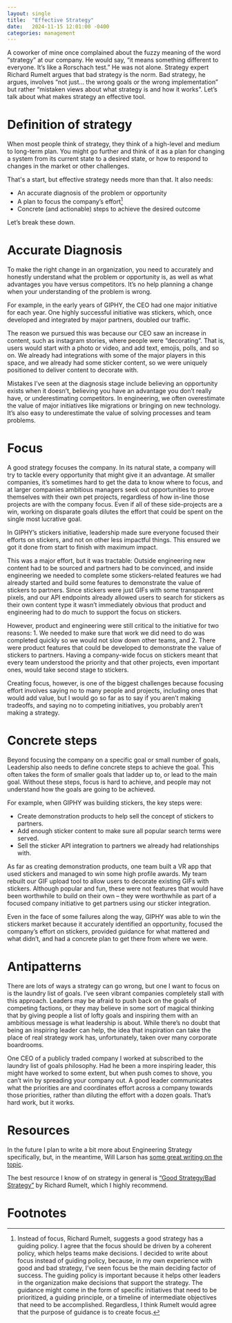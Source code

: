 ```yaml
---
layout: single
title:  "Effective Strategy"
date:   2024-11-15 12:01:00 -0400
categories: management
---
```


A coworker of mine once complained about the fuzzy meaning of the word “strategy” at our company. He would say, “it means something different to everyone. It’s like a Rorschach test.” He was not alone. Strategy expert Richard Rumelt argues that bad strategy is the norm. Bad strategy, he argues, involves “not just… the wrong goals or the wrong implementation” but rather “mistaken views about what strategy is and how it works”. Let’s talk about what makes strategy an effective tool.

# Definition of strategy

When most people think of strategy, they think of a high-level and medium to long-term plan. You might go further and think of it as a plan for changing a system from its current state to a desired state, or how to respond to changes in the market or other challenges.

That's a start, but effective strategy needs more than that. It also needs:

* An accurate diagnosis of the problem or opportunity
* A plan to focus the company’s effort[^focus-v-guiding]
* Concrete (and actionable) steps to achieve the desired outcome

Let’s break these down.

# Accurate Diagnosis

To make the right change in an organization, you need to accurately and honestly understand what the problem or opportunity is, as well as what advantages you have versus competitors. It’s no help planning a change when your understanding of the problem is wrong.

For example, in the early years of GIPHY, the CEO had one major initiative for each year. One highly successful initiative was stickers, which, once developed and integrated by major partners, doubled our traffic.

The reason we pursued this was because our CEO saw an increase in content, such as instagram stories, where people were “decorating”. That is, users would start with a photo or video, and add text, emojis, polls, and so on. We already had integrations with some of the major players in this space, and we already had some sticker content, so we were uniquely positioned to deliver content to decorate with.

Mistakes I’ve seen at the diagnosis stage include believing an opportunity exists when it doesn’t, believing you have an advantage you don’t really have, or underestimating competitors. In engineering, we often overestimate the value of major initiatives like migrations or bringing on new technology. It’s also easy to underestimate the value of solving processes and team problems.

# Focus

A good strategy focuses the company. In its natural state, a company will try to tackle every opportunity that might give it an advantage. At smaller companies, it’s sometimes hard to get the data to know where to focus, and at larger companies ambitious managers seek out opportunities to prove themselves with their own pet projects, regardless of how in-line those projects are with the company focus. Even if all of these side-projects are a win, working on disparate goals dilutes the effort that could be spent on the single most lucrative goal.

In GIPHY’s stickers initiative, leadership made sure everyone focused their efforts on stickers, and not on other less impactful things. This ensured we got it done from start to finish with maximum impact.

This was a major effort, but it was tractable: Outside engineering new content had to be sourced and partners had to be convinced, and inside engineering we needed to complete some stickers-related features we had already started and build some features to demonstrate the value of stickers to partners. Since stickers were just GIFs with some transparent pixels, and our API endpoints already allowed users to search for stickers as their own content type it wasn’t immediately obvious that product and engineering had to do much to support the focus on stickers.

However, product and engineering were still critical to the initiative for two reasons: 1. We needed to make sure that work we did need to do was completed quickly so we would not slow down other teams, and 2. There were product features that could be developed to demonstrate the value of stickers to partners. Having a company-wide focus on stickers meant that every team understood the priority and that other projects, even important ones, would take second stage to stickers.

Creating focus, however, is one of the biggest challenges because focusing effort involves saying no to many people and projects, including ones that would add value, but I would go so far as to say if you aren’t making tradeoffs, and saying no to competing initiatives, you probably aren’t making a strategy.

# Concrete steps

Beyond focusing the company on a specific goal or small number of goals, Leadership also needs to define concrete steps to achieve the goal. This often takes the form of smaller goals that ladder up to, or lead to the main goal. Without these steps, focus is hard to achieve, and people may not understand how the goals are going to be achieved.

For example, when GIPHY was building stickers, the key steps were:
* Create demonstration products to help sell the concept of stickers to partners.
* Add enough sticker content to make sure all popular search terms were served.
* Sell the sticker API integration to partners we already had relationships with.

As far as creating demonstration products, one team built a VR app that used stickers and managed to win some high profile awards. My team rebuilt our GIF upload tool to allow users to decorate existing GIFs with stickers. Although popular and fun, these were not features that would have been worthwhile to build on their own – they were worthwhile as part of a focused company initiative to get partners using our sticker integration.

Even in the face of some failures along the way, GIPHY was able to win the stickers market because it accurately identified an opportunity, focused the company’s effort on stickers, provided guidance for what mattered and what didn’t, and had a concrete plan to get there from where we were.

# Antipatterns

There are lots of ways a strategy can go wrong, but one I want to focus on is the laundry list of goals. I’ve seen vibrant companies completely stall with this approach. Leaders may be afraid to push back on the goals of competing factions, or they may believe in some sort of magical thinking that by giving people a list of lofty goals and inspiring them with an ambitious message is what leadership is about. While there’s no doubt that being an inspiring leader can help, the idea that inspiration can take the place of real strategy work has, unfortunately, taken over many corporate boardrooms.

One CEO of a publicly traded company I worked at subscribed to the laundry list of goals philosophy. Had he been a more inspiring leader, this might have worked to some extent, but when push comes to shove, you can’t win by spreading your company out. A good leader communicates what the priorities are and coordinates effort across a company towards those priorities, rather than diluting the effort with a dozen goals. That’s hard work, but it works.

# Resources

In the future I plan to write a bit more about Engineering Strategy specifically, but, in the meantime, Will Larson has [some great writing on the topic](https://lethain.com/strategy-notes/).

The best resource I know of on strategy in general is [“Good Strategy/Bad Strategy”](https://www.amazon.com/Good-Strategy-Bad-Difference-Matters/dp/0307886239) by Richard Rumelt, which I highly recommend.

# Footnotes

[^focus-v-guiding]: Instead of focus, Richard Rumelt, suggests a good strategy has a guiding policy. I agree that the focus should be driven by a coherent policy, which helps teams make decisions. I decided to write about focus instead of guiding policy, because, in my own experience with good and bad strategy, I’ve seen focus be the main deciding factor of success. The guiding policy is important because it helps other leaders in the organization make decisions that support the strategy. The guidance might come in the form of specific initiatives that need to be prioritized, a guiding principle, or a timeline of intermediate objectives that need to be accomplished. Regardless, I think Rumelt would agree that the purpose of guidance is to create focus.